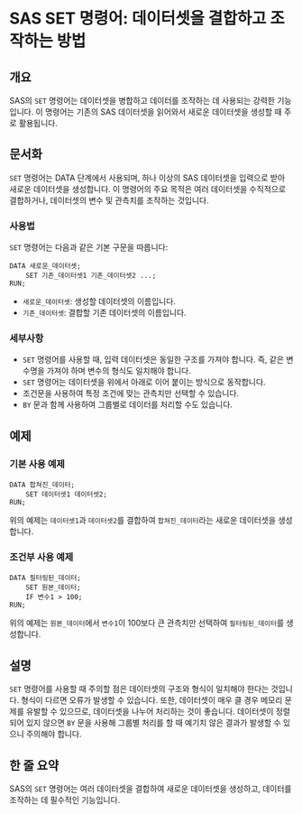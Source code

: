 <!--
Meta Description: # SAS SET 명령어: 데이터셋을 결합하고 조작하는 방법 ## 개요 SAS의 `SET` 명령어는 데이터셋을 병합하고 데이터를 조작하는 데 사용되는 강력한 기능입니다. 이 명령어는 기존의 SAS 데이터셋을 읽어와서 새로운 데이터셋을 생성할 때 주로 활용됩니다. ## ...
Meta Keywords: 데이터셋을, set, sas, 명령어는, 조작하는
-->

# SAS SET 명령어: 데이터셋을 결합하고 조작하는 방법

## 개요
SAS의 `SET` 명령어는 데이터셋을 병합하고 데이터를 조작하는 데 사용되는 강력한 기능입니다. 이 명령어는 기존의 SAS 데이터셋을 읽어와서 새로운 데이터셋을 생성할 때 주로 활용됩니다.

## 문서화
`SET` 명령어는 DATA 단계에서 사용되며, 하나 이상의 SAS 데이터셋을 입력으로 받아 새로운 데이터셋을 생성합니다. 이 명령어의 주요 목적은 여러 데이터셋을 수직적으로 결합하거나, 데이터셋의 변수 및 관측치를 조작하는 것입니다.

### 사용법
`SET` 명령어는 다음과 같은 기본 구문을 따릅니다:
```sas
DATA 새로운_데이터셋;
    SET 기존_데이터셋1 기존_데이터셋2 ...;
RUN;
```
- `새로운_데이터셋`: 생성할 데이터셋의 이름입니다.
- `기존_데이터셋`: 결합할 기존 데이터셋의 이름입니다.

### 세부사항
- `SET` 명령어를 사용할 때, 입력 데이터셋은 동일한 구조를 가져야 합니다. 즉, 같은 변수명을 가져야 하며 변수의 형식도 일치해야 합니다.
- `SET` 명령어는 데이터셋을 위에서 아래로 이어 붙이는 방식으로 동작합니다.
- 조건문을 사용하여 특정 조건에 맞는 관측치만 선택할 수 있습니다.
- `BY` 문과 함께 사용하여 그룹별로 데이터를 처리할 수도 있습니다.

## 예제
### 기본 사용 예제
```sas
DATA 합쳐진_데이터;
    SET 데이터셋1 데이터셋2;
RUN;
```
위의 예제는 `데이터셋1`과 `데이터셋2`를 결합하여 `합쳐진_데이터`라는 새로운 데이터셋을 생성합니다.

### 조건부 사용 예제
```sas
DATA 필터링된_데이터;
    SET 원본_데이터;
    IF 변수1 > 100;
RUN;
```
위의 예제는 `원본_데이터`에서 `변수1`이 100보다 큰 관측치만 선택하여 `필터링된_데이터`를 생성합니다.

## 설명
`SET` 명령어를 사용할 때 주의할 점은 데이터셋의 구조와 형식이 일치해야 한다는 것입니다. 형식이 다르면 오류가 발생할 수 있습니다. 또한, 데이터셋이 매우 클 경우 메모리 문제를 유발할 수 있으므로, 데이터셋을 나누어 처리하는 것이 좋습니다. 데이터셋이 정렬되어 있지 않으면 `BY` 문을 사용해 그룹별 처리를 할 때 예기치 않은 결과가 발생할 수 있으니 주의해야 합니다.

## 한 줄 요약
SAS의 `SET` 명령어는 여러 데이터셋을 결합하여 새로운 데이터셋을 생성하고, 데이터를 조작하는 데 필수적인 기능입니다.